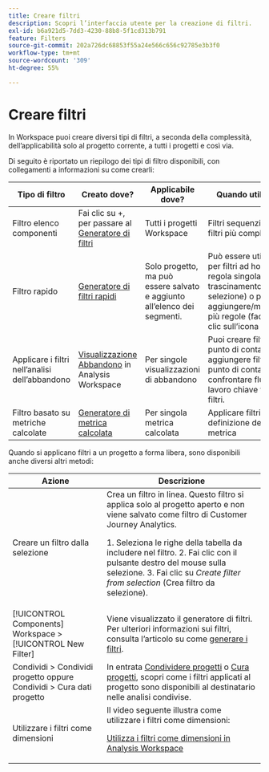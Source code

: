 ```yaml
---
title: Creare filtri
description: Scopri l’interfaccia utente per la creazione di filtri.
exl-id: b6a921d5-7dd3-4230-88b8-5f1cd313b791
feature: Filters
source-git-commit: 202a726dc68853f55a24e566c656c92785e3b3f0
workflow-type: tm+mt
source-wordcount: '309'
ht-degree: 55%

---
```


# Creare filtri

In Workspace puoi creare diversi tipi di filtri, a seconda della complessità, dell’applicabilità solo al progetto corrente, a tutti i progetti e così via.

Di seguito è riportato un riepilogo dei tipi di filtro disponibili, con collegamenti a informazioni su come crearli:

| Tipo di filtro | Creato dove? | Applicabile dove? | Quando utilizzare |
| --- | --- | --- | --- |
| Filtro elenco componenti | Fai clic su +, per passare al [Generatore di filtri](/help/components/filters/filter-builder.md) | Tutti i progetti Workspace | Filtri sequenziali, per filtri più complessi |
| Filtro rapido | [Generatore di filtri rapidi](/help/components/filters/quick-filters.md) | Solo progetto, ma può essere salvato e aggiunto all’elenco dei segmenti. | Può essere utilizzato per filtri ad hoc a regola singola (con trascinamento della selezione) o per aggiungere/modificare più regole (facendo clic sull’icona Filtro) |
| Applicare i filtri nell’analisi dell’abbandono | [Visualizzazione Abbandono](/help/analysis-workspace/visualizations/fallout/compare-segments-fallout.md) in Analysis Workspace | Per singole visualizzazioni di abbandono | Puoi creare filtri da un punto di contatto, aggiungere filtri come punto di contatto e confrontare flussi di lavoro chiave tra vari filtri. |
| Filtro basato su metriche calcolate | [Generatore di metrica calcolata](/help/components/calc-metrics/cm-workflow/metrics-with-segments.md) | Per singola metrica calcolata | Applicare filtri nella definizione della metrica |

Quando si applicano filtri a un progetto a forma libera, sono disponibili anche diversi altri metodi:

| Azione | Descrizione |
| --- | --- |
| Creare un filtro dalla selezione | Crea un filtro in linea. Questo filtro si applica solo al progetto aperto e non viene salvato come filtro di Customer Journey Analytics.<p> 1. Seleziona le righe della tabella da includere nel filtro. 2. Fai clic con il pulsante destro del mouse sulla selezione. 3. Fai clic su *Create filter from selection* (Crea filtro da selezione). |
| [!UICONTROL Components] Workspace > [!UICONTROL New Filter] | Viene visualizzato il generatore di filtri. Per ulteriori informazioni sui filtri, consulta l’articolo su come [generare i filtri](/help/components/filters/filter-builder.md). |
| Condividi > Condividi progetto oppure Condividi > Cura dati progetto | In entrata [Condividere progetti](/help/analysis-workspace/curate-share/share-projects.md) o [Cura progetti](/help/analysis-workspace/curate-share/curate.md), scopri come i filtri applicati al progetto sono disponibili al destinatario nelle analisi condivise. |
| Utilizzare i filtri come dimensioni | Il video seguente illustra come utilizzare i filtri come dimensioni:  <p>[Utilizza i filtri come dimensioni in Analysis Workspace](https://experienceleague.adobe.com/docs/customer-journey-analytics-learn/tutorials/components/filters/use-filters-as-dimensions.html?lang=it)</p> |
